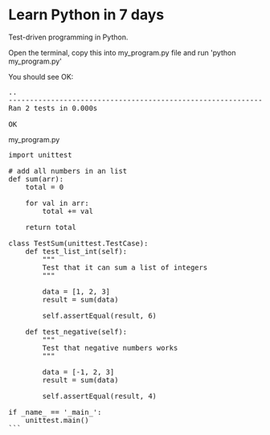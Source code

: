 # Learn Python in 7 days

Test-driven programming in Python.

Open the terminal, copy this into my_program.py file and run 'python my_program.py'

You should see OK:

<pre>
..
----------------------------------------------------------------------
Ran 2 tests in 0.000s

OK
</pre>

my_program.py

<pre>
import unittest

# add all numbers in an list
def sum(arr):
    total = 0

    for val in arr:
        total += val

    return total

class TestSum(unittest.TestCase):
    def test_list_int(self):
        """
        Test that it can sum a list of integers
        """

        data = [1, 2, 3]
        result = sum(data)

        self.assertEqual(result, 6)

    def test_negative(self):
        """
        Test that negative numbers works
        """

        data = [-1, 2, 3]
        result = sum(data)

        self.assertEqual(result, 4)

if _name_ == '_main_':
    unittest.main()
```
</pre>
